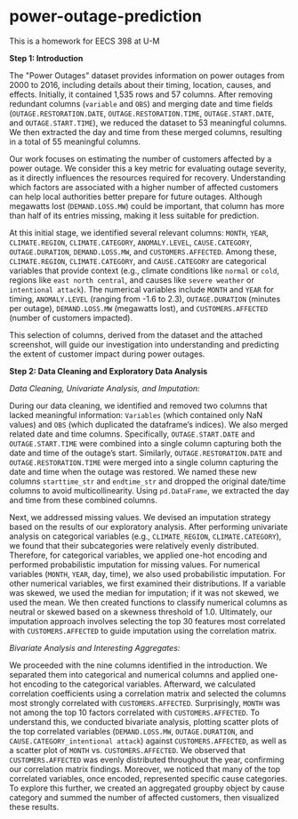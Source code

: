 # power-outage-prediction
This is a homework for EECS 398 at U-M

**Step 1: Introduction**

The "Power Outages" dataset provides information on power outages from 2000 to 2016, including details about their timing, location, causes, and effects. Initially, it contained 1,535 rows and 57 columns. After removing redundant columns (`variable` and `OBS`) and merging date and time fields (`OUTAGE.RESTORATION.DATE`, `OUTAGE.RESTORATION.TIME`, `OUTAGE.START.DATE`, and `OUTAGE.START.TIME`), we reduced the dataset to 53 meaningful columns. We then extracted the day and time from these merged columns, resulting in a total of 55 meaningful columns.

Our work focuses on estimating the number of customers affected by a power outage. We consider this a key metric for evaluating outage severity, as it directly influences the resources required for recovery. Understanding which factors are associated with a higher number of affected customers can help local authorities better prepare for future outages. Although megawatts lost (`DEMAND.LOSS.MW`) could be important, that column has more than half of its entries missing, making it less suitable for prediction.

At this initial stage, we identified several relevant columns: `MONTH`, `YEAR`, `CLIMATE.REGION`, `CLIMATE.CATEGORY`, `ANOMALY.LEVEL`, `CAUSE.CATEGORY`, `OUTAGE.DURATION`, `DEMAND.LOSS.MW`, and `CUSTOMERS.AFFECTED`. Among these, `CLIMATE.REGION`, `CLIMATE.CATEGORY`, and `CAUSE.CATEGORY` are categorical variables that provide context (e.g., climate conditions like `normal` or `cold`, regions like `east north central`, and causes like `severe weather` or `intentional attack`). The numerical variables include `MONTH` and `YEAR` for timing, `ANOMALY.LEVEL` (ranging from -1.6 to 2.3), `OUTAGE.DURATION` (minutes per outage), `DEMAND.LOSS.MW` (megawatts lost), and `CUSTOMERS.AFFECTED` (number of customers impacted).

This selection of columns, derived from the dataset and the attached screenshot, will guide our investigation into understanding and predicting the extent of customer impact during power outages.

**Step 2: Data Cleaning and Exploratory Data Analysis**

*Data Cleaning, Univariate Analysis, and Imputation:*

During our data cleaning, we identified and removed two columns that lacked meaningful information: `Variables` (which contained only NaN values) and `OBS` (which duplicated the dataframe’s indices). We also merged related date and time columns. Specifically, `OUTAGE.START.DATE` and `OUTAGE.START.TIME` were combined into a single column capturing both the date and time of the outage’s start. Similarly, `OUTAGE.RESTORATION.DATE` and `OUTAGE.RESTORATION.TIME` were merged into a single column capturing the date and time when the outage was restored. We named these new columns `starttime_str` and `endtime_str` and dropped the original date/time columns to avoid multicollinearity. Using `pd.DataFrame`, we extracted the day and time from these combined columns.

Next, we addressed missing values. We devised an imputation strategy based on the results of our exploratory analysis. After performing univariate analysis on categorical variables (e.g., `CLIMATE_REGION`, `CLIMATE.CATEGORY`), we found that their subcategories were relatively evenly distributed. Therefore, for categorical variables, we applied one-hot encoding and performed probabilistic imputation for missing values. For numerical variables (`MONTH`, `YEAR`, day, time), we also used probabilistic imputation. For other numerical variables, we first examined their distributions. If a variable was skewed, we used the median for imputation; if it was not skewed, we used the mean. We then created functions to classify numerical columns as neutral or skewed based on a skewness threshold of 1.0. Ultimately, our imputation approach involves selecting the top 30 features most correlated with `CUSTOMERS.AFFECTED` to guide imputation using the correlation matrix.

*Bivariate Analysis and Interesting Aggregates:*

We proceeded with the nine columns identified in the introduction. We separated them into categorical and numerical columns and applied one-hot encoding to the categorical variables. Afterward, we calculated correlation coefficients using a correlation matrix and selected the columns most strongly correlated with `CUSTOMERS.AFFECTED`. Surprisingly, `MONTH` was not among the top 10 factors correlated with `CUSTOMERS.AFFECTED`. To understand this, we conducted bivariate analysis, plotting scatter plots of the top correlated variables (`DEMAND.LOSS.MW`, `OUTAGE.DURATION`, and `CAUSE.CATEGORY_intentional attack`) against `CUSTOMERS.AFFECTED`, as well as a scatter plot of `MONTH` vs. `CUSTOMERS.AFFECTED`. We observed that `CUSTOMERS.AFFECTED` was evenly distributed throughout the year, confirming our correlation matrix findings. Moreover, we noticed that many of the top correlated variables, once encoded, represented specific cause categories. To explore this further, we created an aggregated groupby object by cause category and summed the number of affected customers, then visualized these results.
